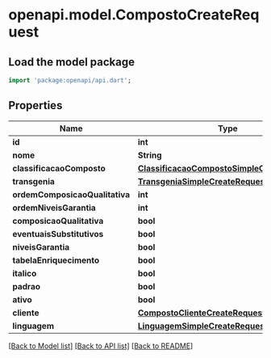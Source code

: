 # openapi.model.CompostoCreateRequest

## Load the model package
```dart
import 'package:openapi/api.dart';
```

## Properties
Name | Type | Description | Notes
------------ | ------------- | ------------- | -------------
**id** | **int** |  | [optional] 
**nome** | **String** |  | 
**classificacaoComposto** | [**ClassificacaoCompostoSimpleCreateRequest**](ClassificacaoCompostoSimpleCreateRequest.md) |  | 
**transgenia** | [**TransgeniaSimpleCreateRequest**](TransgeniaSimpleCreateRequest.md) |  | [optional] 
**ordemComposicaoQualitativa** | **int** |  | 
**ordemNiveisGarantia** | **int** |  | 
**composicaoQualitativa** | **bool** |  | [optional] 
**eventuaisSubstitutivos** | **bool** |  | [optional] 
**niveisGarantia** | **bool** |  | [optional] 
**tabelaEnriquecimento** | **bool** |  | [optional] 
**italico** | **bool** |  | [optional] 
**padrao** | **bool** |  | [optional] 
**ativo** | **bool** |  | [optional] 
**cliente** | [**CompostoClienteCreateRequest**](CompostoClienteCreateRequest.md) |  | [optional] 
**linguagem** | [**LinguagemSimpleCreateRequest**](LinguagemSimpleCreateRequest.md) |  | [optional] 

[[Back to Model list]](../README.md#documentation-for-models) [[Back to API list]](../README.md#documentation-for-api-endpoints) [[Back to README]](../README.md)


